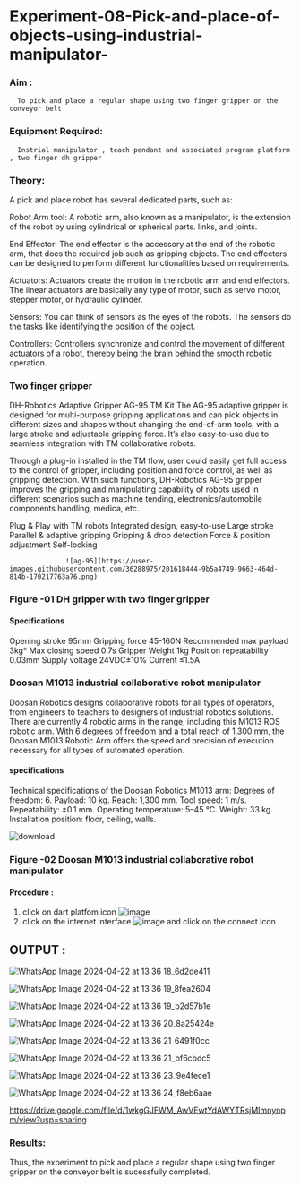 # Experiment-08-Pick-and-place-of-objects-using-industrial-manipulator-

### Aim :
      To pick and place a regular shape using two finger gripper on the conveyor belt 
### Equipment Required: 
      Instrial manipulator , teach pendant and associated program platform , two finger dh gripper 
      
### Theory: 

A pick and place robot has several dedicated parts, such as:

Robot Arm tool: A robotic arm, also known as a manipulator, is the extension of the robot by using cylindrical or spherical parts. links, and joints.

End Effector: The end effector is the accessory at the end of the robotic arm, that does the required job such as gripping objects. The end effectors can be designed to perform different functionalities based on requirements.

Actuators: Actuators create the motion in the robotic arm and end effectors. The linear actuators are basically any type of motor, such as servo motor, stepper motor, or hydraulic cylinder.

Sensors: You can think of sensors as the eyes of the robots. The sensors do the tasks like identifying the position of the object.

Controllers: Controllers synchronize and control the movement of different actuators of a robot, thereby being the brain behind the smooth robotic operation.


### Two finger gripper 

DH-Robotics
Adaptive Gripper AG-95 TM Kit
The AG-95 adaptive gripper is designed for multi-purpose gripping applications and can pick objects in different sizes and shapes without changing the end-of-arm tools, with a large stroke and adjustable gripping force. It’s also easy-to-use due to seamless integration with TM collaborative robots.

Through a plug-in installed in the TM flow, user could easily get full access to the control of gripper, including position and force control, as well as gripping detection. With such functions, DH-Robotics AG-95 gripper improves the gripping and manipulating capability of robots used in different scenarios such as machine tending, electronics/automobile components handling, medica, etc.

Plug & Play with TM robots
Integrated design, easy-to-use
Large stroke
Parallel & adaptive gripping
Gripping & drop detection
Force & position adjustment
Self-locking

                  ![ag-95](https://user-images.githubusercontent.com/36288975/201618444-9b5a4749-9663-464d-814b-170217763a76.png)
### Figure -01 DH gripper with two finger gripper 

#### Specifications

Opening stroke	95mm
Gripping force 	45-160N
Recommended max payload	3kg*
Max closing speed	0.7s
Gripper Weight	1kg
Position repeatability	0.03mm
Supply voltage	24VDC±10%
Current	≤1.5A



### Doosan M1013 industrial collaborative robot manipulator 
Doosan Robotics designs collaborative robots for all types of operators, from engineers to teachers to designers of industrial robotics solutions. There are currently 4 robotic arms in the range, including this M1013 ROS robotic arm. With 6 degrees of freedom and a total reach of 1,300 mm, the Doosan M1013 Robotic Arm offers the speed and precision of execution necessary for all types of automated operation.

#### specifications 
Technical specifications of the Doosan Robotics M1013 arm:
Degrees of freedom: 6.
Payload: 10 kg.
Reach: 1,300 mm.
Tool speed: 1 m/s.
Repeatability: ±0.1 mm.
Operating temperature: 5–45 °C.
Weight: 33 kg.
Installation position: floor, ceiling, walls.



![download](https://user-images.githubusercontent.com/36288975/201624230-89cc83ff-cecd-49ea-84c6-c67066e9d157.jpg)

### Figure -02 Doosan M1013 industrial collaborative robot manipulator 

#### Procedure : 

1. click on dart platfom icon ![image](https://user-images.githubusercontent.com/36288975/201621038-f1248586-5c20-40fd-8a74-68c7d8b44939.png)
2. click on the internet interface 
![image](https://user-images.githubusercontent.com/36288975/201621235-3b8b46a9-3c19-4207-9ea2-6a7954eb6135.png)
and click on the connect icon 










## OUTPUT :

![WhatsApp Image 2024-04-22 at 13 36 18_6d2de411](https://github.com/vasanthkumarch/Experiment-08-Pick-and-place-of-objects-using-industrial-manipulator-/assets/140035214/b5818854-5bb5-4838-baac-d6a30b09c35f)


![WhatsApp Image 2024-04-22 at 13 36 19_8fea2604](https://github.com/vasanthkumarch/Experiment-08-Pick-and-place-of-objects-using-industrial-manipulator-/assets/140035214/2d462ecb-bc85-4022-a1e6-45b1e7e290cf)


![WhatsApp Image 2024-04-22 at 13 36 19_b2d57b1e](https://github.com/vasanthkumarch/Experiment-08-Pick-and-place-of-objects-using-industrial-manipulator-/assets/140035214/675d5a9d-2be5-48d1-b290-63f0f531c8c8)


![WhatsApp Image 2024-04-22 at 13 36 20_8a25424e](https://github.com/vasanthkumarch/Experiment-08-Pick-and-place-of-objects-using-industrial-manipulator-/assets/140035214/35ce9e5a-949f-41d9-b3da-b82912964061)


![WhatsApp Image 2024-04-22 at 13 36 21_6491f0cc](https://github.com/vasanthkumarch/Experiment-08-Pick-and-place-of-objects-using-industrial-manipulator-/assets/140035214/c2e43776-2703-49e2-aca6-82e7ed6e8e0b)

![WhatsApp Image 2024-04-22 at 13 36 21_bf6cbdc5](https://github.com/vasanthkumarch/Experiment-08-Pick-and-place-of-objects-using-industrial-manipulator-/assets/140035214/9c0c281f-4ffb-44bb-9965-a5f7b312bae2)


![WhatsApp Image 2024-04-22 at 13 36 23_9e4fece1](https://github.com/vasanthkumarch/Experiment-08-Pick-and-place-of-objects-using-industrial-manipulator-/assets/140035214/41f8176a-f810-4bd3-9483-dbf5827ef110)


![WhatsApp Image 2024-04-22 at 13 36 24_f8eb6aae](https://github.com/vasanthkumarch/Experiment-08-Pick-and-place-of-objects-using-industrial-manipulator-/assets/140035214/15bca361-7b32-40f2-82ad-a55dece01408)


https://drive.google.com/file/d/1wkgGJFWM_AwVEwtYdAWYTRsjMImnynpm/view?usp=sharing



### Results: 

Thus, the experiment to pick and place a regular shape using two finger gripper on the conveyor belt is sucessfully completed.



